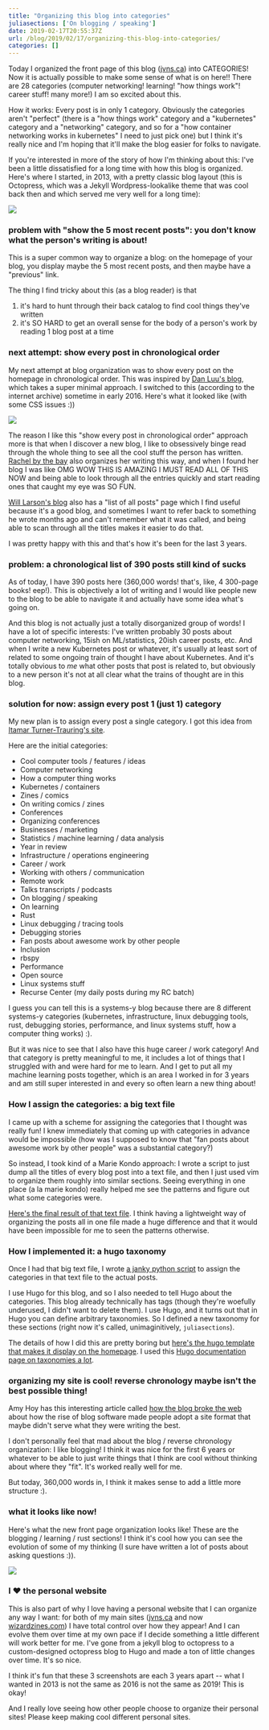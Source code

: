 ```yaml
---
title: "Organizing this blog into categories"
juliasections: ['On blogging / speaking']
date: 2019-02-17T20:55:37Z
url: /blog/2019/02/17/organizing-this-blog-into-categories/
categories: []
---
```


Today I organized the front page of this blog ([jvns.ca](https://jvns.ca)) into CATEGORIES! Now it
is actually possible to make some sense of what is on here!! There are 28 categories (computer networking!
learning! "how things work"! career stuff! many more!) I am so excited about this. 

How it works: Every post is in only 1 category. Obviously the categories aren't "perfect" (there is
a "how things work" category and a "kubernetes" category and a "networking" category, and so for a
"how container networking works in kubernetes" I need to just pick one) but I think it's really nice
and I'm hoping that it'll make the blog easier for folks to navigate.

If you're interested in more of the story of how I'm thinking about this: I've been a little
dissatisfied for a long time with how this blog is organized. Here's where I started, in 2013, with a
pretty classic blog layout (this is Octopress, which was a Jekyll Wordpress-lookalike theme that was
cool back then and which served me very well for a long time):

<img src="https://jvns.ca/images/website-2013.png">


### problem with "show the 5 most recent posts": you don't know what the person's writing is about!

This is a super common way to organize a blog: on the homepage of your blog, you display maybe the 5
most recent posts, and then maybe have a "previous" link.

The thing I find tricky about this (as a blog reader) is that

1. it's hard to hunt through their back catalog to find cool things they've written
1. it's SO HARD to get an overall sense for the body of a person's work by reading 1 blog post at a
   time

### next attempt: show every post in chronological order

My next attempt at blog organization was to show every post on the homepage in chronological order.
This was inspired by [Dan Luu's blog](https://danluu.com), which takes a super minimal approach.
I switched to this (according to the internet archive) sometime in early 2016. Here's what it looked
like (with some CSS issues :))

<img src="https://jvns.ca/images/website-2016.png">


The reason I like this "show every post in chronological order" approach more is that when I discover a
new blog, I like to obsessively binge read through the whole thing to see all the cool stuff the person
has written. [Rachel by the bay](https://rachelbythebay.com/w/) also organizes her writing this way,
and when I found her blog I was like OMG WOW THIS IS AMAZING I MUST READ ALL OF THIS NOW and being
able to look through all the entries quickly and start reading ones that caught my eye was SO FUN.

[Will Larson's blog](https://lethain.com/all-posts/) also has a "list of all posts" page which I
find useful because it's a good blog, and sometimes I want to refer back to something he wrote
months ago and can't remember what it was called, and being able to scan through all the titles
makes it easier to do that.

I was pretty happy with this and that's how it's been for the last 3 years.

### problem: a chronological list of 390 posts still kind of sucks

As of today, I have 390 posts here (360,000 words! that's, like, 4 300-page books! eep!). This is
objectively a lot of writing and I would like people new to the blog to be able to navigate it and
actually have some idea what's going on.

And this blog is not actually just a totally disorganized group of words! I have a lot of specific
interests: I've written probably 30 posts about computer networking, 15ish on ML/statistics, 20ish
career posts, etc. And when I write a new Kubernetes post or whatever, it's usually at least sort of
related to some ongoing train of thought I have about Kubernetes. And it's totally obvious to *me*
what other posts that post is related to, but obviously to a new person it's not at all clear what
the trains of thought are in this blog.

### solution for now: assign every post 1 (just 1) category

My new plan is to assign every post a single category. I got this idea from [Itamar Turner-Trauring's site](https://codewithoutrules.com/worklife/).

Here are the initial categories:

* Cool computer tools / features / ideas
* Computer networking
* How a computer thing works
* Kubernetes / containers
* Zines / comics
* On writing comics / zines
* Conferences
* Organizing conferences
* Businesses / marketing
* Statistics / machine learning / data analysis
* Year in review
* Infrastructure / operations engineering
* Career / work
* Working with others / communication
* Remote work
* Talks transcripts / podcasts
* On blogging / speaking
* On learning
* Rust
* Linux debugging / tracing tools
* Debugging stories
* Fan posts about awesome work by other people
* Inclusion
* rbspy
* Performance
* Open source
* Linux systems stuff
* Recurse Center (my daily posts during my RC batch)

I guess you can tell this is a systems-y blog because there are 8 different systems-y categories
(kubernetes, infrastructure, linux debugging tools, rust, debugging stories, performance, and linux
systems stuff, how a computer thing works) :).

But it was nice to see that I also have this huge career / work category! And that category is
pretty meaningful to me, it includes a lot of things that I struggled with and were hard for me to
learn. And I get to put all my machine learning posts together, which is an area I worked in for 3
years and am still super interested in and every so often learn a new thing about!

### How I assign the categories: a big text file

I came up with a scheme for assigning the categories that I thought was really fun! I knew
immediately that coming up with categories in advance would be impossible (how was I supposed to
know that "fan posts about awesome work by other people" was a substantial category?) 

So instead, I took kind of a Marie Kondo approach: I wrote a script to just dump all the titles of
every blog post into a text file, and then I just used vim to organize them roughly into similar
sections. Seeing everything in one place (a la marie kondo) really helped me see the patterns and
figure out what some categories were.

[Here's the final result of that text file](https://github.com/jvns/jvns.ca/blob/2f7b2723994628a5348069dd87b3df68c2f0285c/scripts/titles.txt).
I think having a lightweight way of organizing the posts all in one file made a huge difference and
that it would have been impossible for me to seen the patterns otherwise.

### How I implemented it: a hugo taxonomy

Once I had that big text file, I wrote [a janky python script](https://github.com/jvns/jvns.ca/blob/2f7b2723994628a5348069dd87b3df68c2f0285c/scripts/parse_titles.py) to assign the categories in that text file to the actual posts.

I use Hugo for this blog, and so I also needed to tell Hugo about the categories. This blog already technically
has tags (though they're woefully underused, I didn't want to delete them). I use Hugo, and it turns
out that in Hugo you can define arbitrary taxonomies. So I defined a new taxonomy for these sections
(right now it's called, unimaginitively, `juliasections`).

The details of how I did this are pretty boring but [here's the hugo template that makes it display on the homepage](https://github.com/jvns/jvns.ca/blob/25d239a3ba36c1bae1d055d2b7d50a4f1d0489ef/themes/orange/layouts/index.html#L39-L59). I used this [Hugo documentation page on taxonomies a lot](https://gohugo.io/templates/taxonomy-templates/).

### organizing my site is cool! reverse chronology maybe isn't the best possible thing!

Amy Hoy has this interesting article called [how the blog broke the
web](https://stackingthebricks.com/how-blogs-broke-the-web/) about how the rise of blog software 
made people adopt a site format that maybe didn't serve what they were writing the best. 

I don't personally feel that mad about the blog / reverse chronology organization: I like blogging!
I think it was nice for the first 6 years or whatever to be able to just write things that I think
are cool without thinking about where they "fit". It's worked really well for me.

But today, 360,000 words in, I think it makes sense to add a little more structure :).

### what it looks like now!

Here's what the new front page organization looks like! These are the blogging / learning / rust
sections! I think it's cool how you can see the evolution of some of my thinking (I sure have
written a lot of posts about asking questions :)).

<img src="https://jvns.ca/images/website-2019.png">

### I ❤ the personal website

This is also part of why I love having a personal website that I can organize any way I want: for
both of my main sites ([jvns.ca](https://jvns.ca) and now
[wizardzines.com](https://wizardzines.com)) I have total control over how they appear! And I can
evolve them over time at my own pace if I decide something a little different will work better for
me. I've gone from a jekyll blog to octopress to a custom-designed octopress blog to Hugo and made a
ton of little changes over time. It's so nice.

I think it's fun that these 3 screenshots are each 3 years apart -- what I wanted in 2013 is
not the same as 2016 is not the same as 2019! This is okay!

And I really love seeing how other people choose to organize their personal sites! Please keep
making cool different personal sites.
